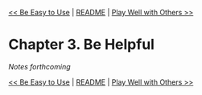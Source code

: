 [&lt;&lt; Be Easy to Use](ch02-be-easy-to-use.md) | [README](README.md) | [Play Well with Others &gt;&gt;](ch04-play-well-with-others.md)

# Chapter 3. Be Helpful

*Notes forthcoming*

[&lt;&lt; Be Easy to Use](ch02-be-easy-to-use.md) | [README](README.md) | [Play Well with Others &gt;&gt;](ch04-play-well-with-others.md)